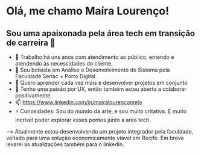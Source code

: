 # Olá, me chamo Maíra Lourenço! 

## Sou uma apaixonada pela área tech em transição de carreira 🌱

- 🔭 Trabalho há uns anos com atendimento ao público, entendo e atendendo às necessidades do cliente.
- 🌱 Sou bolsista em Análise e Desenvolvimento de Sistema pela Faculdade Senac + Porto Digital.
- 👯 Quero aprender cada vez mais e desenvolver projetos em conjunto
- 💬 Tenho uma paixão por UX, então também estou aberta a colaborar positivamente.
- 📫 https://www.linkedin.com/in/mairalourencomelo
- ⚡ Curiosidades: Sou do mundo da arte, e sou muito critativa. É muito incrível poder explorar esses pontos junto a area tech.
  
--> Atualmente estou desenvolvendo um projeto integrador pela faculdade, voltado para uma solução economicamente viável em Recife. Em breve levarei as atualizações também para o linkedin.
